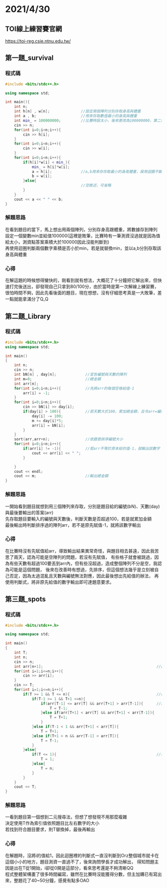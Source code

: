 # 2021/4/30
## **TOI線上練習賽官網**  
<https://toi-reg.csie.ntnu.edu.tw/>

## 第一題_survival
### 程式碼
``` C++
#include <bits/stdc++.h>

using namespace std;

int main(){
    int n;
    int h[n] , w[n];              //設定兩個陣列分別存取身高與體重
    int a , b;                    //用來存取數值最小的身高與體重
    int min_ = 100000000;         //比賽時設太小，後來更改為100000000，第二筆測資就通過了(攤
    cin >> n;
    for(int i=0;i<n;i++){
        cin >> h[i];
    }
    for(int i=0;i<n;i++){
        cin >> w[i];
    }
    for(int i=0;i<n;i++){
        if(h[i]*w[i] < min_){
            min_ = h[i]*w[i];
            a = h[i];             //a,b用來存存取最小的身高體重，屎用迴圈不斷判斷並替換，直到得出最小值
            b = w[i];
        }else{
                                  //空敘述，可省略
        }
    }
    cout << a << " " << b;
}
```

### 解題思路
在看到題目的當下，馬上想出用兩個陣列，分別存身高跟體重，將數據存到陣列  
設定一個變數min並給值100000(這裡是敗筆，比賽時有一筆測資沒過就是因為值給太小，測資點答案乘積大於100000因此沒能判斷到)  
再使用迴圈判斷兩個數字乘積是否小於min，若是就替換min，並以a,b分別存取該身高與體重

### 心得
在解這題的時候想得蠻快的，剛看到就有想法，大概花了十分鐘把它解出來，但快速打完後送出，卻發現自己只拿到80/100分，由於當時是第一次解線上練習賽，
很怕時間不夠，因此先看後面的題目，現在想想，沒有仔細思考真是一大敗筆，差一點就能拿滿分了Q_Q


## 第二題_Library
### 程式碼
``` C++
#include <bits/stdc++.h>
using namespace std;

int main()
{
    int n;
    cin >> n;
    int bN[n] , day[n];             //宣告編號與天數的陣列
    int m=0;                        //總金額
    int arr[n];
    for(int i=0;i<n;i++){           //先將arr的每個空格給值-1
        arr[i] = -1;
    }
    for(int i=0;i<n;i++){
        cin >> bN[i] >> day[i];
        if(day[i] > 100){           //若天數大於100，累加總金額，且令arr=編號
            day[i] -= 100;
            m += day[i]*5;
            arr[i] = bN[i];
        }
    }
    sort(arr,arr+n);                //依題意排序編號大小
    for(int i=0;i<n;i++){
        if(arr[i] != -1){           //若arr不等於原本給的值-1，就輸出該數字
            cout << arr[i] << " "; 
        }

    }
    cout << endl;
    cout << m;                      //輸出總金額
}

```

### 解題思路
一開始看到題目就想到用三個陣列來存取，分別是題目給的編號(bN)、天數(day)與最後要輸出的答案(arr)  
先存取題目要輸入的編號與天數後，判斷天數是否超過100，若是就累加金額  
最後輸出時判斷排序過的陣列arr，若不是原先賦值-1，就將該數字輸出  

### 心得
在比賽時沒有先賦值給arr，導致輸出結果異常奇怪，與題目相去甚遠，因此我苦思了兩天，認為可能是空陣列的問題，若沒有先賦值，
有些格子就會被跳過，因為有些天數有超過100要丟到arr內，但有些沒超過，造成整個陣列不分是空，我認為可能是這個問題，
後來在改善時有想過，先排序，但這個想法幾乎是立刻被自己否定，因為太過混亂且天數與編號無法對應，因此最後想出先給值的辦法，
再使用判斷式，將非原先給值的數字輸出即可達題意要求。


## 第三題_spots
### 程式碼
``` C++
#include <bits/stdc++.h>

using namespace std;

int main()
{
    int T;
    int n;
    cin >> n;
    int arr[n+1];                                                   //因為i要從1開始跟T一樣
    for(int i=1;i<=n;i++){
        cin >> arr[i];
    }
    cin >> T;
    for(int i=1;i<=n;i++){                                             
        if(T >= 1 && T <= n){                                       //確認T是否有在範圍內
            if(T-1 >= 1 && T+1 <=n){                                    
                if(arr[T-1] <= arr[T] && arr[T+1] > arr[T-1]){      //題目有一筆測資，兩個相同數字並排，輸出左邊那一位，因此使用<=
                    T = T-1;
                }else if(arr[T+1] < arr[T] && arr[T+1] < arr[T-1]){
                    T = T+1;
                }
            }else if(T-1 < 1 && arr[T+1] < arr[T]){
                T = T+1;
            }else if(T+1 > n && arr[T-1] < arr[T]){
                T = T-1;
            }
        }else{
            if(T <= 1){                                             //避免有未判斷到的
                T = 1;
            }else{
                T = n;
            }
        }
    }
    cout << T;
}

```
### 解題思路
一看到題目第一個想到二元搜尋法，但想了想發現不用那麼複雜  
決定使用T作為索引值依照題目比左右數字的大小  
若找到符合題目要求，則T替換掉，最後再輸出

### 心得
在解題時，沒將i的值給1，因此迴圈裡的判斷式一直沒判斷到Orz整個城市就卡在這個小小的地方，題目測資一直過不了，後來詢問學長才成功解出，
得知問題主因是出在T從1開始，i卻從0開是這部分，看來思考還是不夠清晰QQ  
程式整體架構畫了很多時間編寫，雖然在比賽時沒能獲得分數，但主加購已有寫出來，整題花了40~50分鐘，感覺有點多OAO
